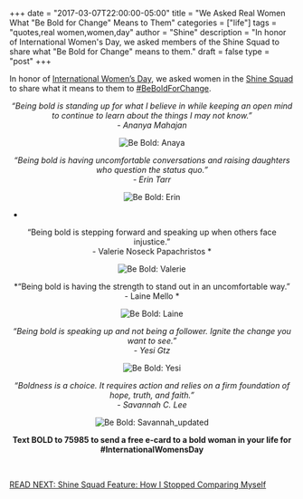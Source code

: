 +++
  date = "2017-03-07T22:00:00-05:00"
  title = "We Asked Real Women What \"Be Bold for Change\" Means to Them"
  categories = ["life"]
  tags = "quotes,real women,women,day"
  author = "Shine"
  description = "In honor of International Women's Day, we asked members of the Shine Squad to share what \"Be Bold for Change\" means to them."
  draft = false
  type = "post"
+++



<span class="dropcap">I</span>n honor of [International Women’s Day](https://www.internationalwomensday.com/), we asked women in the [Shine Squad](http://www.shinetext.com/squad/?utm_source=Shine&utm_medium=Blog) to share what it means to them to [#BeBoldForChange](https://www.internationalwomensday.com/BeBold).

<center>

*“Being bold is standing up for what I believe in while keeping an open mind to continue to learn about the things I may not know.” <br>- Ananya Mahajan*

![Be Bold: Anaya](//images.contentful.com/awpxl2koull4/5OjP8JTiNiEgaeAMyo40K6/1e46c52bac0b0dd7aa86946c36462ab9/2.png)

*“Being bold is having uncomfortable conversations and raising daughters who question the status quo.” <br>- Erin Tarr*

![Be Bold: Erin](//images.contentful.com/awpxl2koull4/1LMfRGah8EkMuSuQ8MOs84/6673de44f543d9f299d4aa4244035fb0/3.png)

*
“Being bold is stepping forward and speaking up when others face injustice.” <br>- Valerie Noseck Papachristos 
*

![Be Bold: Valerie](//images.contentful.com/awpxl2koull4/7d2VuPnCdaWqcIwE8G8MeU/81cf896101956d5aef40716ef398b716/5.png)

*“Being bold is having the strength to stand out in an uncomfortable way.” <br>- Laine  Mello *

![Be Bold: Laine](//images.contentful.com/awpxl2koull4/34vfGT4bFu8keQ0qWq0gEo/51a76bbd66c1ae2971ea9e5041f4432b/1.png)

*“Being bold is speaking up and not being a follower. Ignite the change you want to see.” <br>- Yesi Gtz*

![Be Bold: Yesi](//images.contentful.com/awpxl2koull4/6jr3VIZH1KgW0WyaWkOQE8/c3f9c7ce9e25a57f3a309ccc0c408edf/4.png)

*“Boldness is a choice. It requires action and relies on a firm foundation of hope, truth, and faith.”<br>- Savannah C. Lee*

![Be Bold: Savannah_updated](//images.contentful.com/awpxl2koull4/5MzkRj8UjmQm8yM8Yu0iS4/15ed58f9b93bcaf6cba61459d5d235d9/www.SHINETEXT.com__2_.png)


__Text BOLD to 75985 to send a free e-card to a bold woman in your life for #InternationalWomensDay__


</center>
<br>

[READ NEXT: Shine Squad Feature: How I Stopped Comparing Myself ](http://advice.shinetext.com/articles/how-this-shine-squad-member-stopped-comparing-himself-to-others/?utm_source=Shine&utm_medium=Blog)

<div class="pubexchange_module" id="pubexchange_below_content" data-pubexchange-module-id="2323"></div>

<script>(function(w, d, s, id) {
  w.PUBX=w.PUBX || {pub: "shine_text", discover: false, lazy: true};
  var js, pjs = d.getElementsByTagName(s)[0];
  if (d.getElementById(id)) return;
  js = d.createElement(s); js.id = id; js.async = true;
  js.src = "//main.pubexchange.com/loader.min.js";
  pjs.parentNode.insertBefore(js, pjs);
}(window, document, "script", "pubexchange-jssdk"));</script>

